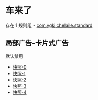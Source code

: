 # 车来了

存在 1 规则组 - [com.ygkj.chelaile.standard](/src/apps/com.ygkj.chelaile.standard.ts)

## 局部广告-卡片式广告

默认禁用

- [快照-0](https://i.gkd.li/import/13062991)
- [快照-1](https://i.gkd.li/import/13062984)
- [快照-2](https://i.gkd.li/import/13464325)
- [快照-3](https://i.gkd.li/import/14065904)
- [快照-4](https://i.gkd.li/import/13625374)
